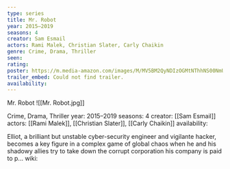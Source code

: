 ```yaml
---
type: series
title: Mr. Robot
year: 2015–2019
seasons: 4
creator: Sam Esmail
actors: Rami Malek, Christian Slater, Carly Chaikin
genre: Crime, Drama, Thriller
seen:
rating: 
poster: https://m.media-amazon.com/images/M/MV5BM2QyNDIzOGMtNThhNS00NmUwLWI0ZjUtZjdkN2I1OTRjZWQ3XkEyXkFqcGdeQXVyNzQ1ODk3MTQ@._V1_SX300.jpg
trailer_embed: Could not find trailer.
availability:
---
```

Mr. Robot
![[Mr. Robot.jpg]]

Crime, Drama, Thriller
year: 2015–2019
seasons: 4
creator: [[Sam Esmail]]
actors: [[Rami Malek]], [[Christian Slater]], [[Carly Chaikin]]
availability:

Elliot, a brilliant but unstable cyber-security engineer and vigilante hacker, becomes a key figure in a complex game of global chaos when he and his shadowy allies try to take down the corrupt corporation his company is paid to p...
wiki: 


